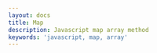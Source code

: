 ```yaml
---
layout: docs
title: Map
description: Javascript map array method
keywords: 'javascript, map, array'
---
```


